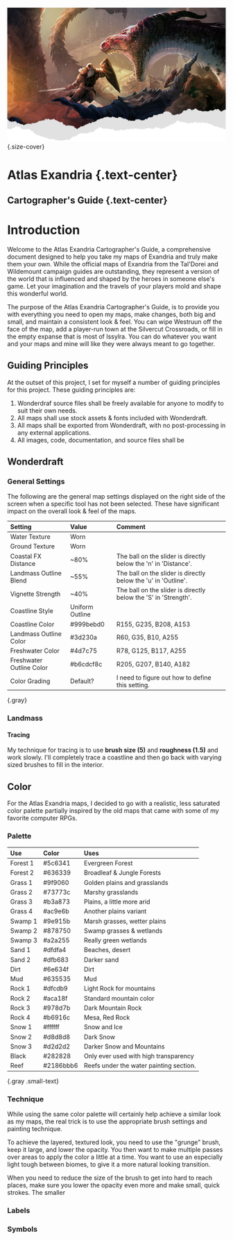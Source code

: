 ![Header](./assets/img/heading.png){.size-cover}
# Atlas Exandria {.text-center}
## Cartographer's Guide {.text-center}


# Introduction
Welcome to the Atlas Exandria Cartographer's Guide, a comprehensive document designed to help you take my maps of Exandria and truly make them your own. While the official maps of Exandria from the Tal'Dorei and Wildemount campaign guides are outstanding, they represent a version of the world that is influenced and shaped by the heroes in someone else's game. Let your imagination and the travels of your players mold and shape this wonderful world.

The purpose of the Atlas Exandria Cartographer's Guide, is to provide you with everything you need to open my maps, make changes, both big and small, and maintain a consistent look & feel. You can wipe Westruun off the face of the map, add a player-run town at the Silvercut Crossroads, or fill in the empty expanse that is most of Issylra. You can do whatever you want and your maps and mine will like they were always meant to go together.

## Guiding Principles
At the outset of this project, I set for myself a number of guiding principles for this project. These guiding principles are:

1. Wonderdraf source files shall be freely available for anyone to modify to suit their own needs.
1. All maps shall use stock assets & fonts included with Wonderdraft.
1. All maps shall be exported from Wonderdraft, with no post-processing in any external applications.
1. All images, code, documentation, and source files shall be 

## Wonderdraft

### General Settings
The following are the general map settings displayed on the right side of the screen when a specific tool has not been selected. These have significant impact on the overall look & feel of the maps.

| Setting                | Value | Comment |
| :--------------------- | :---- | :------ |
| Water Texture          |  Worn | |
| Ground Texture         |  Worn | |
| Coastal FX Distance    | ~80%  | The ball on the slider is  directly below the 'n' in 'Distance'. |
| Landmass Outline Blend | ~55%  | The ball on the slider is directly below the 'u' in 'Outline'. |
| Vignette Strength      | ~40%  | The ball on the slider is directly below the 'S' in 'Strength'. |
| Coastline Style        | Uniform Outline | |
| Coastline Color        | #999bebd0 | R155, G235, B208, A153 |
| Landmass Outline Color | #3d230a   | R60, G35, B10, A255 |
| Freshwater Color       | #4d7c75   | R78, G125, B117, A255 |
| Freshwater Outline Color | #b6cdcf8c | R205, G207, B140, A182 |
| Color Grading          | Default?  | I need to figure out how to define this setting. |
{.gray}

### Landmass
#### Tracing
My technique for tracing is to use **brush size (5)** and **roughness (1.5)** and work slowly. I'll completely trace a coastline and then go back with varying sized brushes to fill in the interior.


## Color
For the Atlas Exandria maps, I decided to go with a realistic, less saturated color palette partially inspired by the old maps that came with some of my favorite computer RPGs.

### Palette
| Use      | Color   | Uses                         |
|:---------|:--------|:-----------------------------|
| Forest 1 | #5c6341 | Evergreen Forest             |
| Forest 2 | #636339 | Broadleaf & Jungle Forests   |
| Grass 1  | #9f9060 | Golden plains and grasslands |
| Grass 2  | #73773c | Marshy grasslands |
| Grass 3  | #b3a873 | Plains, a little more arid   |
| Grass 4  | #ac9e6b | Another plains variant       |
| Swamp 1  | #9e915b | Marsh grasses, wetter plains |
| Swamp 2  | #878750 | Swamp grasses & wetlands     |
| Swamp 3  | #a2a255 | Really green wetlands        |
| Sand 1   | #dfdfa4 | Beaches, desert              |
| Sand 2   | #dfb683 | Darker sand |
| Dirt     | #6e634f | Dirt |
| Mud      | #635535 | Mud |
| Rock 1   | #dfcdb9 | Light Rock for mountains |
| Rock 2   | #aca18f | Standard mountain color |
| Rock 3   | #978d7b | Dark Mountain Rock |
| Rock 4   | #b6916c | Mesa, Red Rock |
| Snow 1   | #ffffff | Snow and Ice |
| Snow 2   | #d8d8d8 | Dark Snow |
| Snow 3   | #d2d2d2 | Darker Snow and Mountains |
| Black    | #282828 | Only ever used with high transparency |
| Reef     | #2186bbb6 | Reefs under the water painting section. |
{.gray .small-text}

### Technique
While using the same color palette will certainly help achieve a similar look as my maps, the real trick is to use the appropriate brush settings and painting technique.

To achieve the layered, textured look, you need to use the "grunge" brush, keep it large, and lower the opacity.  You then want to make multiple passes over areas to apply the color a little at a time. You want to use an especially light tough between biomes, to give it a more natural looking transition.

When you need to reduce the size of the brush to get into hard to reach places, make sure you lower the opacity even more and make small, quick strokes. The smaller 


### Labels

### Symbols



